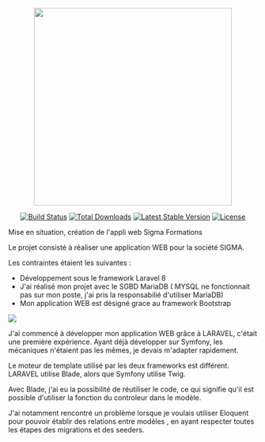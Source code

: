 <p align="center"><a href="https://laravel.com" target="_blank"><img src="https://raw.githubusercontent.com/laravel/art/master/logo-lockup/5%20SVG/2%20CMYK/1%20Full%20Color/laravel-logolockup-cmyk-red.svg" width="400"></a></p>

<p align="center">
<a href="https://travis-ci.org/laravel/framework"><img src="https://travis-ci.org/laravel/framework.svg" alt="Build Status"></a>
<a href="https://packagist.org/packages/laravel/framework"><img src="https://img.shields.io/packagist/dt/laravel/framework" alt="Total Downloads"></a>
<a href="https://packagist.org/packages/laravel/framework"><img src="https://img.shields.io/packagist/v/laravel/framework" alt="Latest Stable Version"></a>
<a href="https://packagist.org/packages/laravel/framework"><img src="https://img.shields.io/packagist/l/laravel/framework" alt="License"></a>
</p>

Mise en situation, création de l'appli web Sigma Formations 


Le projet consisté à réaliser une application WEB pour la société SIGMA. 

Les contraintes étaient les suivantes :

- Développement sous le framework Laravel 8
- J'ai réalisé mon projet  avec le SGBD MariaDB ( MYSQL ne fonctionnait pas sur mon poste, j'ai pris la responsabilié d'utiliser  MariaDB)
- Mon application WEB est désigné grace au framework Bootstrap

<img src="C:\Users\Alexandre\Desktop\imgblog\sigma.jpg">

J'ai commencé à développer mon application WEB grâce à LARAVEL, c'était une première expérience.
Ayant déjà développer sur Symfony, les mécaniques n'étaient pas les mêmes, je devais m'adapter rapidement.

Le moteur de template utilisé par les deux frameworks est différent. LARAVEL utilise Blade, alors que Symfony utilise Twig.

Avec Blade, j'ai eu la possibilité de réutiliser le code, ce qui signifie qu'il est possible d'utiliser la fonction du controleur dans le modèle.

J'ai notamment rencontré un problème lorsque je voulais utiliser Eloquent pour pouvoir établir des relations entre modèles , en ayant respecter toutes les étapes des migrations et des seeders. 
